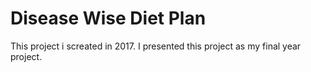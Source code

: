 # Disease Wise Diet Plan

 This project i screated in 2017. I presented this project as my final year project. 

